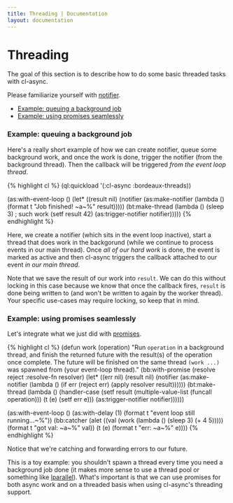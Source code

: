 ```yaml
---
title: Threading | Documentation
layout: documentation
---
```


<a id="threading"></a>
Threading
=========

The goal of this section is to describe how to do some basic threaded tasks with
cl-async.

Please familiarize yourself with [notifier](/cl-async/notifiers).

- [Example: queuing a background job](#queuing)
- [Example: using promises seamlessly](#promises)

<a id="queuing"></a>
### Example: queuing a background job
Here's a really short example of how we can create notifier, queue some
background work, and once the work is done, trigger the notifier (from the
background thread). Then the callback will be triggered *from the event loop
thread*.

{% highlight cl %}
(ql:quickload '(:cl-async :bordeaux-threads))

(as:with-event-loop ()
  (let* ((result nil)
         (notifier (as:make-notifier (lambda () (format t "Job finished! ~a~%" result)))))
    (bt:make-thread (lambda ()
                      (sleep 3)  ; such work
                      (setf result 42)
                      (as:trigger-notifier notifier)))))
{% endhighlight %}

Here, we create a notifier (which sits in the event loop inactive), start a thread
that does work in the backgorund (while we continue to process events in our
main thread). Once *all of our hard work* is done, the event is marked as active
and then cl-async triggers the callback attached to our event *in our main
thread*.

Note that we save the result of our work into `result`. We can do this without
locking in this case because we know that once the callback fires, `result` is
done being written to (and won't be written to again by the worker thread). Your
specific use-cases may require locking, so keep that in mind.

<a id="promises"></a>
### Example: using promises seamlessly
Let's integrate what we just did with [promises](http://orthecreedence.github.io/blackbird/).

{% highlight cl %}
(defun work (operation)
  "Run `operation` in a background thread, and finish the returned future with
   the result(s) of the operation once complete. The future will be finished on
   the same thread `(work ...)` was spawned from (your event-loop thread)."
  (bb:with-promise (resolve reject :resolve-fn resolver)
    (let* ((err nil)
           (result nil)
           (notifier (as:make-notifier (lambda ()
                                         (if err
                                             (reject err)
                                             (apply resolver result))))))
      (bt:make-thread (lambda ()
                        (handler-case
                          (setf result (multiple-value-list (funcall operation)))
                          (t (e) (setf err e)))
                        (as:trigger-notifier notifier))))))

(as:with-event-loop ()
  (as:with-delay (1) (format t "event loop still running...~%"))
  (bb:catcher
    (alet ((val (work (lambda () (sleep 3) (+ 4 5)))))
      (format t "got val: ~a~%" val))
    (t (e) (format t "err: ~a~%" e))))
{% endhighlight %}

Notice that we're catching and forwarding errors to our future.

This is a toy example: you shouldn't spawn a thread every time you need a
background job done (it makes more sense to use a thread pool or something like
[lparallel](http://lparallel.org/)). What's important is that we can use promises
for both async work and on a threaded basis when using cl-async's threading
support.

